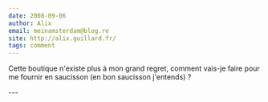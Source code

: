 ```yaml
---
date: 2008-09-06
author: Alix
email: meinamsterdam@blog.re
site: http://alix.guillard.fr/
tags: comment
---
```


<p>
Cette boutique n'existe plus à mon grand regret, comment vais-je faire pour me fournir en saucisson (en bon saucisson j'entends) ?
</p>
---